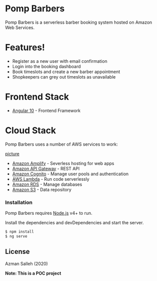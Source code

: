 # Pomp Barbers

Pomp Barbers is a serverless barber booking system hosted on Amazon Web Services.

# Features!

  - Register as a new user with email confirmation
  - Login into the booking dashboard
  - Book timeslots and create a new barber appointment
  - Shopkeepers can grey out timeslots as unavailable

# Frontend Stack

* [Angular 10](https://angular.io/) - Frontend Framework

# Cloud Stack

Pomp Barbers uses a number of AWS services to work:

[picture](images/architecture.png)

* [Amazon Amplify](https://aws.amazon.com/amplify/) - Severless hosting for web apps
* [Amazon API Gateway](https://aws.amazon.com/api-gateway/) - REST API
* [Amazon Cognito](https://aws.amazon.com/cognito/) - Manage user pools and authentication
* [AWS Lambda](https://aws.amazon.com/lambda/) - Run code serverlessly
* [Amazon RDS](https://aws.amazon.com/rds/) - Manage databases
* [Amazon S3](https://aws.amazon.com/s3/) - Data repository

### Installation

Pomp Barbers requires [Node.js](https://nodejs.org/) v4+ to run.

Install the dependencies and devDependencies and start the server.

```sh
$ npm install 
$ ng serve
```

License
----

Azman Salleh (2020)


**Note: This is a POC project**


